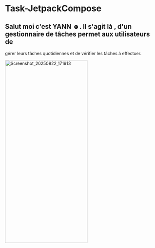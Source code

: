 # **Task-JetpackCompose**
## Salut moi c'est YANN ☻. Il s'agit là , d'un gestionnaire de tâches permet aux utilisateurs de 
gérer leurs tâches quotidiennes et de vérifier les 
tâches à effectuer.

 <img width="270" height="600" alt="Screenshot_20250822_171913" src="https://github.com/user-attachments/assets/8f81361b-2e3c-468f-b8c9-465833081ae6" />
